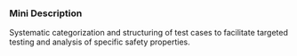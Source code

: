 ### Mini Description

Systematic categorization and structuring of test cases to facilitate targeted testing and analysis of specific safety properties.
